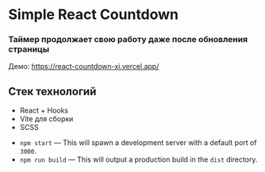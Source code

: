 # Simple React Countdown

### Таймер продолжает свою работу даже после обновления страницы

Демо: https://react-countdown-xi.vercel.app/

## Стек технологий
* React + Hooks
* Vite для сборки
* SCSS

- `npm start` — This will spawn a development server with a default port of `3000`.
- `npm run build` — This will output a production build in the `dist` directory.
